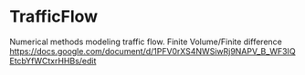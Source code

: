 # TrafficFlow
Numerical methods modeling traffic flow. Finite Volume/Finite difference
https://docs.google.com/document/d/1PFV0rXS4NWSiwRj9NAPV_B_WF3IQEtcbYfWCtxrHHBs/edit

